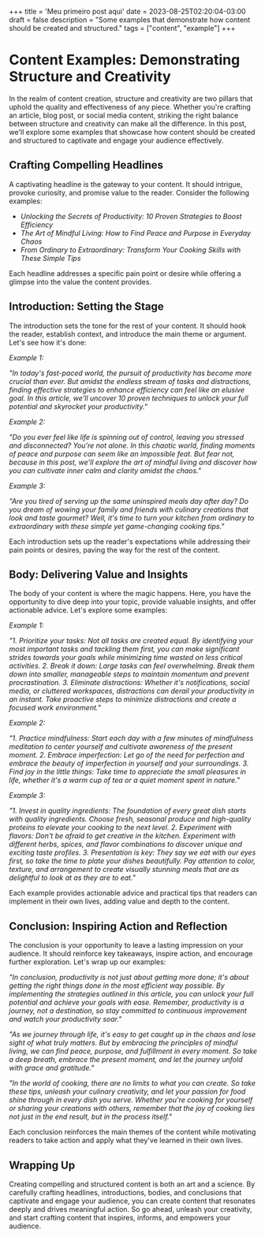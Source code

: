 +++
title = 'Meu primeiro post aqui'
date = 2023-08-25T02:20:04-03:00
draft = false
description = "Some examples that demonstrate how content should be created and structured."
tags = ["content", "example"]
+++

# Content Examples: Demonstrating Structure and Creativity

In the realm of content creation, structure and creativity are two pillars that uphold the quality and effectiveness of any piece. Whether you're crafting an article, blog post, or social media content, striking the right balance between structure and creativity can make all the difference. In this post, we'll explore some examples that showcase how content should be created and structured to captivate and engage your audience effectively.

## Crafting Compelling Headlines

A captivating headline is the gateway to your content. It should intrigue, provoke curiosity, and promise value to the reader. Consider the following examples:

- *Unlocking the Secrets of Productivity: 10 Proven Strategies to Boost Efficiency*
- *The Art of Mindful Living: How to Find Peace and Purpose in Everyday Chaos*
- *From Ordinary to Extraordinary: Transform Your Cooking Skills with These Simple Tips*

Each headline addresses a specific pain point or desire while offering a glimpse into the value the content provides.

## Introduction: Setting the Stage

The introduction sets the tone for the rest of your content. It should hook the reader, establish context, and introduce the main theme or argument. Let's see how it's done:

*Example 1:*

*"In today's fast-paced world, the pursuit of productivity has become more crucial than ever. But amidst the endless stream of tasks and distractions, finding effective strategies to enhance efficiency can feel like an elusive goal. In this article, we'll uncover 10 proven techniques to unlock your full potential and skyrocket your productivity."*

*Example 2:*

*"Do you ever feel like life is spinning out of control, leaving you stressed and disconnected? You're not alone. In this chaotic world, finding moments of peace and purpose can seem like an impossible feat. But fear not, because in this post, we'll explore the art of mindful living and discover how you can cultivate inner calm and clarity amidst the chaos."*

*Example 3:*

*"Are you tired of serving up the same uninspired meals day after day? Do you dream of wowing your family and friends with culinary creations that look and taste gourmet? Well, it's time to turn your kitchen from ordinary to extraordinary with these simple yet game-changing cooking tips."*

Each introduction sets up the reader's expectations while addressing their pain points or desires, paving the way for the rest of the content.

## Body: Delivering Value and Insights

The body of your content is where the magic happens. Here, you have the opportunity to dive deep into your topic, provide valuable insights, and offer actionable advice. Let's explore some examples:

*Example 1:*

*"1. Prioritize your tasks: Not all tasks are created equal. By identifying your most important tasks and tackling them first, you can make significant strides towards your goals while minimizing time wasted on less critical activities.
2. Break it down: Large tasks can feel overwhelming. Break them down into smaller, manageable steps to maintain momentum and prevent procrastination.
3. Eliminate distractions: Whether it's notifications, social media, or cluttered workspaces, distractions can derail your productivity in an instant. Take proactive steps to minimize distractions and create a focused work environment."*

*Example 2:*

*"1. Practice mindfulness: Start each day with a few minutes of mindfulness meditation to center yourself and cultivate awareness of the present moment.
2. Embrace imperfection: Let go of the need for perfection and embrace the beauty of imperfection in yourself and your surroundings.
3. Find joy in the little things: Take time to appreciate the small pleasures in life, whether it's a warm cup of tea or a quiet moment spent in nature."*

*Example 3:*

*"1. Invest in quality ingredients: The foundation of every great dish starts with quality ingredients. Choose fresh, seasonal produce and high-quality proteins to elevate your cooking to the next level.
2. Experiment with flavors: Don't be afraid to get creative in the kitchen. Experiment with different herbs, spices, and flavor combinations to discover unique and exciting taste profiles.
3. Presentation is key: They say we eat with our eyes first, so take the time to plate your dishes beautifully. Pay attention to color, texture, and arrangement to create visually stunning meals that are as delightful to look at as they are to eat."*

Each example provides actionable advice and practical tips that readers can implement in their own lives, adding value and depth to the content.

## Conclusion: Inspiring Action and Reflection

The conclusion is your opportunity to leave a lasting impression on your audience. It should reinforce key takeaways, inspire action, and encourage further exploration. Let's wrap up our examples:

*"In conclusion, productivity is not just about getting more done; it's about getting the right things done in the most efficient way possible. By implementing the strategies outlined in this article, you can unlock your full potential and achieve your goals with ease. Remember, productivity is a journey, not a destination, so stay committed to continuous improvement and watch your productivity soar."*

*"As we journey through life, it's easy to get caught up in the chaos and lose sight of what truly matters. But by embracing the principles of mindful living, we can find peace, purpose, and fulfillment in every moment. So take a deep breath, embrace the present moment, and let the journey unfold with grace and gratitude."*

*"In the world of cooking, there are no limits to what you can create. So take these tips, unleash your culinary creativity, and let your passion for food shine through in every dish you serve. Whether you're cooking for yourself or sharing your creations with others, remember that the joy of cooking lies not just in the end result, but in the process itself."*

Each conclusion reinforces the main themes of the content while motivating readers to take action and apply what they've learned in their own lives.

## Wrapping Up

Creating compelling and structured content is both an art and a science. By carefully crafting headlines, introductions, bodies, and conclusions that captivate and engage your audience, you can create content that resonates deeply and drives meaningful action. So go ahead, unleash your creativity, and start crafting content that inspires, informs, and empowers your audience.
